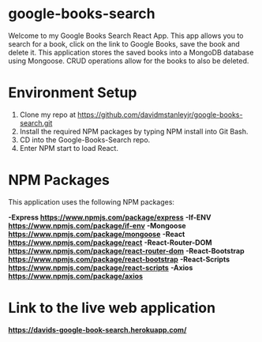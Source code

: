 # google-books-search

Welcome to my Google Books Search React App. This app allows you to search for a book, click on the link to Google Books, save the book and delete it. This application stores the saved books into a MongoDB database using Mongoose. CRUD operations allow for the books to also be deleted.

# Environment Setup

1. Clone my repo at https://github.com/davidmstanleyjr/google-books-search.git
2. Install the required NPM packages by typing NPM install into Git Bash.
3. CD into the Google-Books-Search repo.
4. Enter NPM start to load React.

# NPM Packages

This application uses the following NPM packages:

**-Express https://www.npmjs.com/package/express**
**-If-ENV https://www.npmjs.com/package/if-env**
**-Mongoose https://www.npmjs.com/package/mongoose**
**-React https://www.npmjs.com/package/react**
**-React-Router-DOM https://www.npmjs.com/package/react-router-dom**
**-React-Bootstrap https://www.npmjs.com/package/react-bootstrap**
**-React-Scripts https://www.npmjs.com/package/react-scripts**
**-Axios https://www.npmjs.com/package/axios**

# Link to the live web application

**https://davids-google-book-search.herokuapp.com/**
